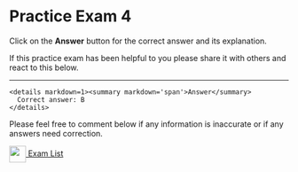 # Practice Exam 4

Click on the **Answer** button for the correct answer and its explanation.

If this practice exam has been helpful to you please share it with others and react to this below.

---

    <details markdown=1><summary markdown='span'>Answer</summary>
      Correct answer: B
    </details>


Please feel free to comment below if any information is inaccurate or if any answers need correction.

[<img align="center" src="../images/list.png" height="30" width="30"/> Exam List](../practice-exam/exams.md)
